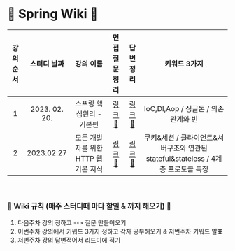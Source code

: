 <br>

# 🌱 Spring Wiki 🌱
 
| 강의 순서 |   스터디 날짜  | 강의 이름 | 면접 질문 정리 | 답변 정리 |키워드 3가지 |
| :---: | :----------: | :---------------: | :---: | :---: | :---: | 
| 1 | 2023. 02. 20. | 스프링 핵심원리 - 기본편 | [링크🔗](https://github.com/hellozo0/Spring_Wiki/issues/1)| [링크🔗](https://github.com/hellozo0/Spring_Wiki/tree/main/모든%20개발자를%20위한%20HTTP%20웹%20기본%20지식) | IoC,DI,Aop / 싱글톤 / 의존관계와 빈 |
|2|2023.02.27|모든 개발자를 위한 HTTP 웹 기본 지식|[링크🔗](https://github.com/hellozo0/Spring_Wiki/issues/2)|[링크🔗](https://github.com/hellozo0/Spring_Wiki/tree/main/모든%20개발자를%20위한%20HTTP%20웹%20기본%20지식)|쿠키&세션 / 클라이언트&서버구조와 연관된 stateful&stateless / 4계층 프로토콜 특징|


<br>

### 🌱 Wiki 규칙 (매주 스터디때 마다 할일 & 까지 해오기) 🌱
1. 다음주차 강의 정하고 --> 질문 만들어오기
2. 이번주차 강의에서 키워드 3가지 정하고 각자 공부해오기 & 저번주차 키워드 발표
3. 저번주차 강의 답변적어서 리드미에 적기
